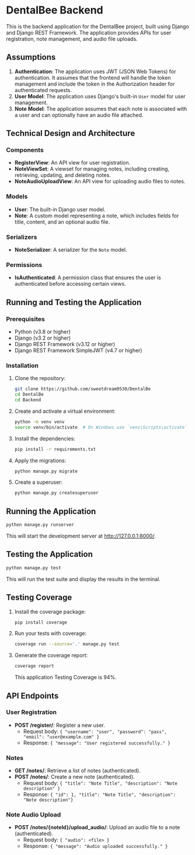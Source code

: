 # DentalBee Backend

This is the backend application for the DentalBee project, built using Django and Django REST Framework. The application provides APIs for user registration, note management, and audio file uploads.

## Assumptions

1. **Authentication**: The application uses JWT (JSON Web Tokens) for authentication. It assumes that the frontend will handle the token management and include the token in the Authorization header for authenticated requests.
2. **User Model**: The application uses Django's built-in `User` model for user management.
3. **Note Model**: The application assumes that each note is associated with a user and can optionally have an audio file attached.

## Technical Design and Architecture

### Components

- **RegisterView**: An API view for user registration.
- **NoteViewSet**: A viewset for managing notes, including creating, retrieving, updating, and deleting notes.
- **NoteAudioUploadView**: An API view for uploading audio files to notes.

### Models

- **User**: The built-in Django user model.
- **Note**: A custom model representing a note, which includes fields for title, content, and an optional audio file.

### Serializers

- **NoteSerializer**: A serializer for the `Note` model.

### Permissions

- **IsAuthenticated**: A permission class that ensures the user is authenticated before accessing certain views.

## Running and Testing the Application

### Prerequisites

- Python (v3.8 or higher)
- Django (v3.2 or higher)
- Django REST Framework (v3.12 or higher)
- Django REST Framework SimpleJWT (v4.7 or higher)

### Installation

1. Clone the repository:
   ```bash
   git clone https://github.com/sweetdream0530/DentalBe
   cd DentalBe
   cd Backend
   ```
2. Create and activate a virtual environment:
   ```bash
   python -m venv venv
   source venv/bin/activate  # On Windows use `venv\Scripts\activate`
   ```
3. Install the dependencies:
   ```bash
   pip install -r requirements.txt
   ```
4. Apply the migrations:
   ```bash
   python manage.py migrate
   ```
5. Create a superuser:
   ```bash
   python manage.py createsuperuser
   ```
   
## Running the Application
   ```bash
   python manage.py runserver
   ```
   This will start the development server at http://127.0.0.1:8000/.

## Testing the Application
   ```bash
   python manage.py test
   ```
   This will run the test suite and display the results in the terminal.

## Testing Coverage

1. Install the coverage package:
   ```bash
   pip install coverage
   ```
2. Run your tests with coverage:
   ```bash
   coverage run --source='.' manage.py test
   ```
3. Generate the coverage report:
   ```bash
   coverage report
   ```

   This application Testing Coverage is 94%.

## API Endpoints
### User Registration
- **POST /register/**: Register a new user.
   - Request body: `{ "username": "user", "password": "pass", "email": "user@example.com" }`
   - Response: `{ "message": "User registered successfully." }`
### Notes
- **GET /notes/**: Retrieve a list of notes (authenticated).
- **POST /notes/**: Create a new note (authenticated).
   - Request body: `{ "title": "Note Title", "description": "Note description" }`
   - Response: `{ "id": 1, "title": "Note Title", "description": "Note description"}`
### Note Audio Upload
- **POST /notes/{noteId}/upload_audio/**: Upload an audio file to a note (authenticated).
   - Request body: `{ "audio": <file> }`
   - Response: `{ "message": "Audio uploaded successfully." }`